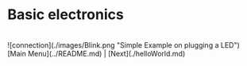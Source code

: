 # Basic electronics
 </br>
![connection](./images/Blink.png "Simple Example on plugging a LED") </br>
[Main Menu](../README.md) | [Next](./helloWorld.md)
